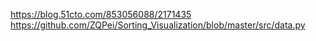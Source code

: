 https://blog.51cto.com/853056088/2171435
https://github.com/ZQPei/Sorting_Visualization/blob/master/src/data.py 
